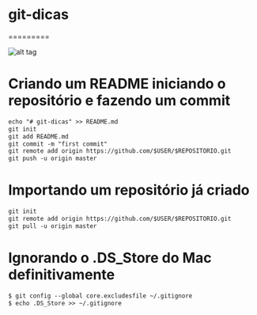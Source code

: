 # git-dicas

=========

![alt tag](http://i.imgur.com/q9Saz4s.jpg)

# Criando um README iniciando o repositório e fazendo um commit 

```html
echo "# git-dicas" >> README.md
git init
git add README.md
git commit -m "first commit"
git remote add origin https://github.com/$USER/$REPOSITORIO.git
git push -u origin master
```

# Importando um repositório já criado

```html
git init
git remote add origin https://github.com/$USER/$REPOSITORIO.git
git pull -u origin master
```

# Ignorando o .DS_Store do Mac definitivamente

```html
$ git config --global core.excludesfile ~/.gitignore
$ echo .DS_Store >> ~/.gitignore
```

